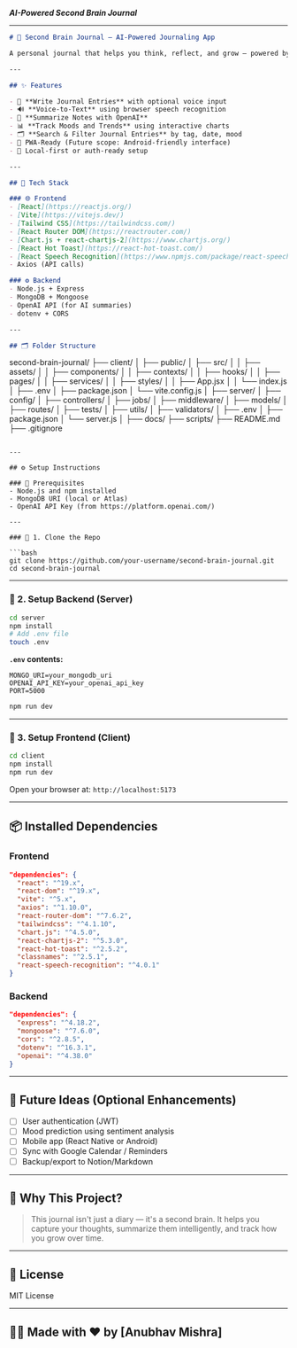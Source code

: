  ***AI-Powered Second Brain Journal***

---

```markdown
# 🧠 Second Brain Journal — AI-Powered Journaling App

A personal journal that helps you think, reflect, and grow — powered by OpenAI and voice input. Built with MERN stack and React + Vite, this app helps users **write, summarize, and track** their thoughts using smart tools and beautiful charts.

---

## ✨ Features

- 📝 **Write Journal Entries** with optional voice input
- 🔊 **Voice-to-Text** using browser speech recognition
- 🧠 **Summarize Notes with OpenAI**
- 📊 **Track Moods and Trends** using interactive charts
- 🗂️ **Search & Filter Journal Entries** by tag, date, mood
- 📱 PWA-Ready (Future scope: Android-friendly interface)
- 🔐 Local-first or auth-ready setup

---

## 🔧 Tech Stack

### 🌐 Frontend
- [React](https://reactjs.org/)
- [Vite](https://vitejs.dev/)
- [Tailwind CSS](https://tailwindcss.com/)
- [React Router DOM](https://reactrouter.com/)
- [Chart.js + react-chartjs-2](https://www.chartjs.org/)
- [React Hot Toast](https://react-hot-toast.com/)
- [React Speech Recognition](https://www.npmjs.com/package/react-speech-recognition)
- Axios (API calls)

### ⚙️ Backend
- Node.js + Express
- MongoDB + Mongoose
- OpenAI API (for AI summaries)
- dotenv + CORS

---

## 🗂️ Folder Structure

```

second-brain-journal/
├── client/
│   ├── public/
│   ├── src/
│   │   ├── assets/
│   │   ├── components/
│   │   ├── contexts/
│   │   ├── hooks/
│   │   ├── pages/
│   │   ├── services/
│   │   ├── styles/
│   │   ├── App.jsx
│   │   └── index.js
│   ├── .env
│   ├── package.json
│   └── vite.config.js
│
├── server/
│   ├── config/
│   ├── controllers/
│   ├── jobs/
│   ├── middleware/
│   ├── models/
│   ├── routes/
│   ├── tests/
│   ├── utils/
│   ├── validators/
│   ├── .env
│   ├── package.json
│   └── server.js
│
├── docs/
├── scripts/
├── README.md
├── .gitignore

````

---

## ⚙️ Setup Instructions

### 🔹 Prerequisites
- Node.js and npm installed
- MongoDB URI (local or Atlas)
- OpenAI API Key (from https://platform.openai.com/)

---

### 🔹 1. Clone the Repo

```bash
git clone https://github.com/your-username/second-brain-journal.git
cd second-brain-journal
````

---

### 🔹 2. Setup Backend (Server)

```bash
cd server
npm install
# Add .env file
touch .env
```

**`.env` contents:**

```
MONGO_URI=your_mongodb_uri
OPENAI_API_KEY=your_openai_api_key
PORT=5000
```

```bash
npm run dev
```

---

### 🔹 3. Setup Frontend (Client)

```bash
cd client
npm install
npm run dev
```

Open your browser at: `http://localhost:5173`

---

## 📦 Installed Dependencies

### Frontend

```json
"dependencies": {
  "react": "^19.x",
  "react-dom": "^19.x",
  "vite": "^5.x",
  "axios": "^1.10.0",
  "react-router-dom": "^7.6.2",
  "tailwindcss": "^4.1.10",
  "chart.js": "^4.5.0",
  "react-chartjs-2": "^5.3.0",
  "react-hot-toast": "^2.5.2",
  "classnames": "^2.5.1",
  "react-speech-recognition": "^4.0.1"
}
```

### Backend

```json
"dependencies": {
  "express": "^4.18.2",
  "mongoose": "^7.6.0",
  "cors": "^2.8.5",
  "dotenv": "^16.3.1",
  "openai": "^4.38.0"
}
```

---

## 🚀 Future Ideas (Optional Enhancements)

* [ ] User authentication (JWT)
* [ ] Mood prediction using sentiment analysis
* [ ] Mobile app (React Native or Android)
* [ ] Sync with Google Calendar / Reminders
* [ ] Backup/export to Notion/Markdown

---

## 🧠 Why This Project?

> This journal isn't just a diary — it's a second brain.
> It helps you capture your thoughts, summarize them intelligently, and track how you grow over time.

---

## 📃 License

MIT License

---

## 👨‍💻 Made with ❤️ by \[Anubhav Mishra]

```

